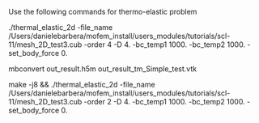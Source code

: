 Use the following commands for thermo-elastic problem

./thermal_elastic_2d -file_name /Users/danielebarbera/mofem_install/users_modules/tutorials/scl-11/mesh_2D_test3.cub -order 4 -D 4. -bc_temp1 1000. -bc_temp2 1000. -set_body_force 0.

mbconvert out_result.h5m out_result_tm_Simple_test.vtk

make -j8 && ./thermal_elastic_2d -file_name /Users/danielebarbera/mofem_install/users_modules/tutorials/scl-11/mesh_2D_test3.cub -order 2 -D 4. -bc_temp1 1000. -bc_temp2 1000. -set_body_force 0.
